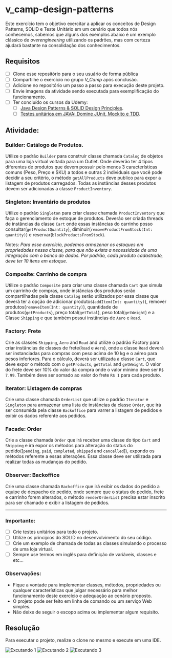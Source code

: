 # v_camp-design-patterns
Este exercício tem o objetivo exercitar a aplicar os conceitos de Design Patterns, SOLID e Teste Unitário em um cenário que todos nós conhecemos, sabemos que alguns dos exemplos abaixo é um exemplo clássico de *_overengineering_* utilizando os padrões, mas com certeza ajudará bastante na consolidação dos conhecimentos.


## Requisitos
- [ ] Clone esse repositório para o seu usuário de forma pública
- [ ] Compartilhe o exercício no grupo *V_Camp* após conclusão.
- [ ] Adicione no repositório um passo a passo para execução deste projeto.
- [ ] Envie imagens da atividade sendo executada para exemplificação do funcionamento.
- [ ] Ter concluído os cursos da Udemy:
  - [ ] [Java Design Patterns & SOLID Design Principles](https://valtech.udemy.com/course/design-patterns-in-java-concepts-hands-on-projects/).
  - [ ] [Testes unitários em JAVA: Domine JUnit, Mockito e TDD](https://valtech.udemy.com/course/testes-unitarios-em-java/).

## Atividade:

### Builder: Catálogo de Produtos.
Utilize o padrão `Builder` para construir classe chamada `Catalog` de objetos para uma loja virtual voltada para um Outlet. Onde deverão ter 4 tipos diferentes de produtos que devem possuir pelo menos 3 características comuns (Peso, Preço e SKU) a todos e outras 2 individuais que você pode decidir a seu critério, o método `getAllProducts` deve publico para expor a listagem de produtos carregados. Todas as instâncias desses produtos devem ser adicionadas a classe `ProductInventory`.

### Singleton: Inventário de produtos
Utilize o padrão `Singleton` para criar classe chamada `ProductInventory` que faça o gerenciamento de estoque de produtos. Deverão ser criada threads de instâncias da classe `Cart` onde essas instâncias do carrinho posso consultar(`getProductQuantity`), diminuir(`removeProductFromStock(Int: quantity)`) e reservar(`blockProductsFromStock`).

Notes: *Para esse exercício, podemos armazenar os estoques em propriedades nessa classe, para que não exista a necessidade de uma integração com o banco de dados. Por padrão, cada produto cadastrado, deve ter 10 itens em estoque.*

### Composite: Carrinho de compra
Utilize o padrão `Composite` para criar uma classe chamada `Cart` que simula um carrinho de compras, onde instâncias dos produtos serão compartilhadas pela classe `Catalog` serão utilizados por essa classe que deverá ter a opção de adicionar produtos(`addItem(Int: quantity)`), remover produtos(`removeItem(Int: quantity)`), quantidade de produtos(`getProducts`), preço total(`getTotal`), peso total(`getWeight`) e a Classe `Shipping` e que também possui instâncias de `Aero` e `Road`.


### Factory: Frete
Crie as classes `Shipping`, `Aero` and `Road` and utilize o padrão Factory para criar instâncias de classes de frete(`Road` e `Aero`), onde a classe `Road` deverá ser instanciadas para compras com peso acima de 10 kg e o aéreo para pesos inferiores. Para o cálculo, deverá ser utilizada a classe `Cart`, que deve expor o método com o `getProducts`, `getTotal` and `getWeight`. O valor do frete deve ser 10% do valor da compra onde o valor mínimo deve ser `R$ 7.99`. Também deve ser somado ao valor do frete `R$ 1` para cada produto.

### Iterator: Listagem de compras
Crie uma classe chamada `OrderList` que utilize o padrão `Iterator` e `Singleton` para armazenar uma lista de instâncias da classe `Order`, que irá ser consumida pela classe `Backoffice` para varrer a listagem de pedidos e exibir os dados referente aos pedidos.

### Facade: Order
Crie a classe chamada `Order` que irá receber uma classe do tipo `Cart` and `Shipping` e irá expor os métodos para alteração do status do pedido([`pending`, `paid`, `completed`, `shipped` and `cancelled`]), expondo os métodos referente a essas alterações. Essa classe deve ser utilizada para realizar todas as mudanças do pedido.

### Observer: Backoffice
Crie uma classe chamada `Backoffice` que irá exibir os dados do pedido a equipe de despacho de pedido, onde sempre que o status do pedido, frete e carrinho forem alterados, o método `renderOrderList` precisa estar inscrito para ser chamado e exibir a listagem de pedidos. 

---

### Importante:
- [ ] Crie testes unitários para todo o projeto.
- [ ] Utilize os princípios do SOLID no desenvolvimento do seu código.
- [ ] Crie um exemplo de chamada de todas as classes simulando o processo de uma loja virtual.
- [ ] Sempre use termos em inglês para definição de variáveis, classes e etc...

### Observações: 
- Fique a vontade para implementar classes, métodos, propriedades ou qualquer características que julgar necessário para melhor funcionamento deste exercício e adequação ao cenário proposto.
- O projeto pode ser feito em linha de comando ou um serviço Web simples.
- Não deixe de seguir o escopo acima ou implementar algum requisito.


 ## Resolução 
 
 Para executar o projeto, realize o clone no mesmo e execute em uma IDE. 

![Excutando 1](https://user-images.githubusercontent.com/83051644/172422280-1a433227-6989-4fe1-8bfb-ce7cde035da7.PNG)
![Excutando 2](https://user-images.githubusercontent.com/83051644/172422289-3aefc079-1c8b-4218-8e61-2b369fc2f231.PNG)
![Excutando 3](https://user-images.githubusercontent.com/83051644/172422293-6b3f200a-7460-4b31-8cd8-f119d0d0c48f.PNG)

